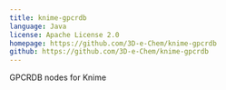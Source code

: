 ```yaml
---
title: knime-gpcrdb
language: Java
license: Apache License 2.0
homepage: https://github.com/3D-e-Chem/knime-gpcrdb
github: https://github.com/3D-e-Chem/knime-gpcrdb
---
```

GPCRDB nodes for Knime
    
